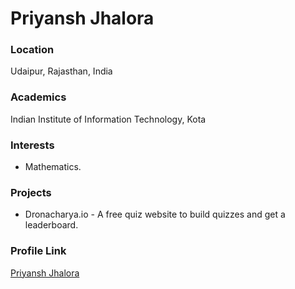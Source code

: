 # Priyansh Jhalora

### Location

Udaipur, Rajasthan, India

### Academics

Indian Institute of Information Technology, Kota

### Interests

- Mathematics.

### Projects

- Dronacharya.io - A free quiz website to build quizzes and get a leaderboard.

### Profile Link

[Priyansh Jhalora](https://github.com/Priyansh-Breach)
